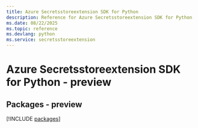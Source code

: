 ```yaml
---
title: Azure Secretsstoreextension SDK for Python
description: Reference for Azure Secretsstoreextension SDK for Python
ms.date: 08/22/2025
ms.topic: reference
ms.devlang: python
ms.service: secretsstoreextension
---
```

# Azure Secretsstoreextension SDK for Python - preview
## Packages - preview
[!INCLUDE [packages](secretsstoreextension-index.md)]